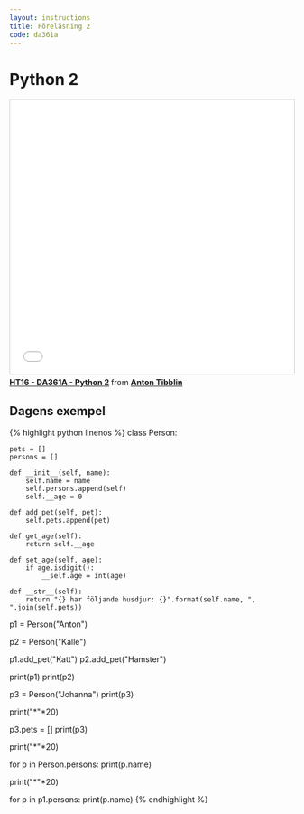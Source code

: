 ```yaml
---
layout: instructions
title: Föreläsning 2
code: da361a
---
```


# Python 2

<iframe src="//www.slideshare.net/slideshow/embed_code/key/yDpUyopHiEbYHK" width="595" height="485" frameborder="0" marginwidth="0" marginheight="0" scrolling="no" style="border:1px solid #CCC; border-width:1px; margin-bottom:5px; max-width: 100%;" allowfullscreen> </iframe> <div style="margin-bottom:5px"> <strong> <a href="//www.slideshare.net/secret/yDpUyopHiEbYHK" title="HT16 - DA361A - Python 2" target="_blank">HT16 - DA361A - Python 2</a> </strong> from <strong><a target="_blank" href="//www.slideshare.net/AntonTibblin">Anton Tibblin</a></strong> </div>


## Dagens exempel

{% highlight python linenos %}
class Person:

    pets = []
    persons = []

    def __init__(self, name):
        self.name = name
        self.persons.append(self)
        self.__age = 0

    def add_pet(self, pet):
        self.pets.append(pet)

    def get_age(self):
        return self.__age

    def set_age(self, age):
        if age.isdigit():
            __self.age = int(age)

    def __str__(self):
        return "{} har följande husdjur: {}".format(self.name, ", ".join(self.pets))

p1 = Person("Anton")


p2 = Person("Kalle")

p1.add_pet("Katt")
p2.add_pet("Hamster")

print(p1)
print(p2)

p3 = Person("Johanna")
print(p3)

print("*"*20)

p3.pets = []
print(p3)

print("*"*20)

for p in Person.persons:
    print(p.name)

print("*"*20)

for p in p1.persons:
    print(p.name)
{% endhighlight %}
